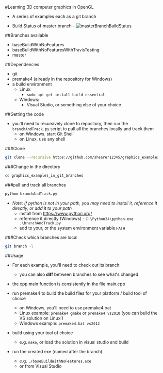 #Learning 3D computer graphics in OpenGL

- A series of examples each as a git branch

- Build Status of master branch - ![masterBranchBuildStatus](https://travis-ci.org/shearer12345/graphics_examples_in_git_branches.svg?branch=master)

##Branches available

- baseBuildWithNoFeatures
- baseBuildWithNoFeaturesWithTravisTesting
- master 

##Dependencies

- git
- premake4 (already in the repository for Windows)
- a build environment
    - Linux:
        - ```sudo apt-get install build-essential```
    - Windows:
        - Visual Studio, or something else of your choice
  
##Getting the code

- you'll need to recursively clone to repository, then run the `branchAndTrack.py` script to pull all the branches locally and track them
    - on Windows, start Git Shell
    - on Linux, use any shell

###Clone
```bash
git clone --recursive https://github.com/shearer12345/graphics_examples_in_git_branches.git
```

###Change in the directory
```bash
cd graphics_examples_in_git_branches
```

###pull and track all branches
```bash
python branchAndTrack.py
```

- *Note: If python is not in your path, you may need to install it, reference it directly, or add it to your path*
     - install from https://www.python.org/
     - reference it directly (Windows)  - `C:\Python34\python.exe .\branchAndTrack.py`
     - add to your, or the system environment variable `PATH`

###Check which branches are local
```bash
git branch -l
```

##Usage

- For each example, you'll need to check out its branch
    - you can also **diff** between branches to see what's changed

- the cpp main function is consistently in the file main.cpp

- run premake4 to build the build files for your platform / build tool of choice
    - on Windows, you'll need to use premake4.bat
    - Linux example: `premake4 gmake` or `premake4 vs2010` (you can build the VS solution on Linux!)
    - Windows example: `premake4.bat vs2012`

- build using your tool of choice
    - e.g. `make`, or load the solution in visual studio and build
  
- run the created exe (named after the branch)
    - e.g. `./baseBuildWithNoFeatures.exe`
    - or from Visual Studio
  
